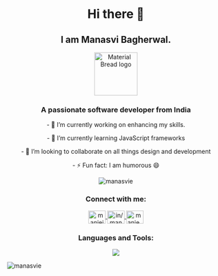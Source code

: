 <h1 align="center">
  Hi there 👋
</h1>
<h2 align="center">
  I am Manasvi Bagherwal.
</h2>  

<p align="center">
    <img width="100" src="https://github.com/Manasvie/Manasvie/assets/118369715/9260497f-8d37-4aa3-9aa2-ba61006420a7" alt="Material Bread logo">
</p>

<h3 align="center">A passionate software developer from India</h3>

<p align="center">
- 🔭 I’m currently working on enhancing my skills.
</p>
<p align="center">
- 🌱 I’m currently learning JavaScript frameworks
</p>
<p align="center">
- 👯 I’m looking to collaborate on all things design and development
</p>
<p align="center">
- ⚡ Fun fact: I am humorous 😄
</p>


<p align="center"> 
  <img src="https://komarev.com/ghpvc/?username=manasvie&label=Visitors&color=09476f&style=flat" alt="manasvie" /> 
</p>

<h3 align="center">Connect with me:</h3>
<p align="center">
<a href="https://twitter.com/manieieia" target="blank">
  <img align="center" src="https://skillicons.dev/icons?i=twitter" alt="manieieia" height="30" width="40" />
</a>
<a href="https://www.linkedin.com/in/manasvi-bagherwal/" target="blank">
  <img align="center" src="https://skillicons.dev/icons?i=linkedin" alt="in/manasvi-bagherwal/" height="30" width="40" />
</a>
<a href="https://discord.gg/manie_37" target="blank">
  <img align="center" src="https://skillicons.dev/icons?i=discord" alt="manie_37" height="30" width="40" />
</a>
</p>

<h3 align="center">Languages and Tools:</h3>
<div align="center">
  	<a href="https://skillicons.dev">
    	<img src="https://skillicons.dev/icons?i=figma,xd,vscode,vercel,fastapi,flask,py,mongodb,express,react,nodejs,postman,js,html,css,bootstrap,mysql,java,github,git,c,cpp&perline=50&theme=dark" />
	</a>
</div>

<p><img align="center" src="https://github-readme-stats.vercel.app/api/top-langs?username=manasvie&title_color=FA8C00&icon_color=CC5160&text_color=949CA5&bg_color=00000000&show_icons=true&locale=en&layout=compact" alt="manasvie" /></p>
<!--
<p>&nbsp;<img align="center" src="https://github-readme-stats.vercel.app/api?username=manasvie&show_icons=true&locale=en" alt="manasvie" /></p>
<!--
<p><img align="center" src="https://github-readme-streak-stats.herokuapp.com/?user=manasvie&" alt="manasvie" /></p>

<!--
**Manasvie/Manasvie** is a ✨ _special_ ✨ repository because its `README.md` (this file) appears on your GitHub profile.

Here are some ideas to get you started:

- 🔭 I’m currently working on ...
- 🌱 I’m currently learning ...
- 👯 I’m looking to collaborate on ...
- 🤔 I’m looking for help with ...
- 💬 Ask me about ...
- 📫 How to reach me: ...
- 😄 Pronouns: ...
- ⚡ Fun fact: ...
-->
